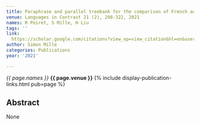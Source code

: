 ```yaml
---
title: Paraphrase and parallel treebank for the comparison of French and Chinese syntax
venue: Languages in Contrast 21 (2), 298-322, 2021
names: R Poiret, S Mille, H Liu
tags: ''
link: 
  https://scholar.google.com/citations?view_op=view_citation&hl=en&user=hg8-G68AAAAJ&pagesize=100&sortby=pubdate&citation_for_view=hg8-G68AAAAJ:KlAtU1dfN6UC
author: Simon Mille
categories: Publications
year: '2021'

---
```


*{{ page.names }}*
**{{ page.venue }}**
{% include display-publication-links.html pub=page %}
## Abstract

None